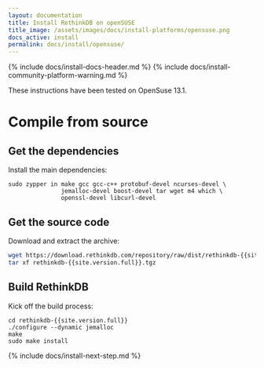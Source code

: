 ```yaml
---
layout: documentation
title: Install RethinkDB on openSUSE
title_image: /assets/images/docs/install-platforms/opensuse.png
docs_active: install
permalink: docs/install/opensuse/
---
```

{% include docs/install-docs-header.md %}
{% include docs/install-community-platform-warning.md %}

These instructions have been tested on OpenSuse 13.1.

# Compile from source #

## Get the dependencies ##

Install the main dependencies:

```
sudo zypper in make gcc gcc-c++ protobuf-devel ncurses-devel \
               jemalloc-devel boost-devel tar wget m4 which \
               openssl-devel libcurl-devel
```

## Get the source code ##

Download and extract the archive:

```bash
wget https://download.rethinkdb.com/repository/raw/dist/rethinkdb-{{site.version.full}}.tgz
tar xf rethinkdb-{{site.version.full}}.tgz
```

## Build RethinkDB ##

Kick off the build process:

```
cd rethinkdb-{{site.version.full}}
./configure --dynamic jemalloc
make
sudo make install
```

{% include docs/install-next-step.md %}
